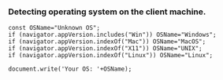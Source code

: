 ### Detecting operating system on the client machine.

````
const OSName="Unknown OS";
if (navigator.appVersion.includes("Win")) OSName="Windows";
if (navigator.appVersion.indexOf("Mac")) OSName="MacOS";
if (navigator.appVersion.indexOf("X11")) OSName="UNIX";
if (navigator.appVersion.indexOf("Linux")) OSName="Linux";

document.write('Your OS: '+OSName);
````